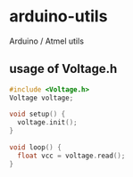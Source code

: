 # arduino-utils
Arduino / Atmel utils


## usage of Voltage.h

```cpp
#include <Voltage.h>
Voltage voltage;
 
void setup() {
  voltage.init();
}
 
void loop() {
  float vcc = voltage.read();
}
```

